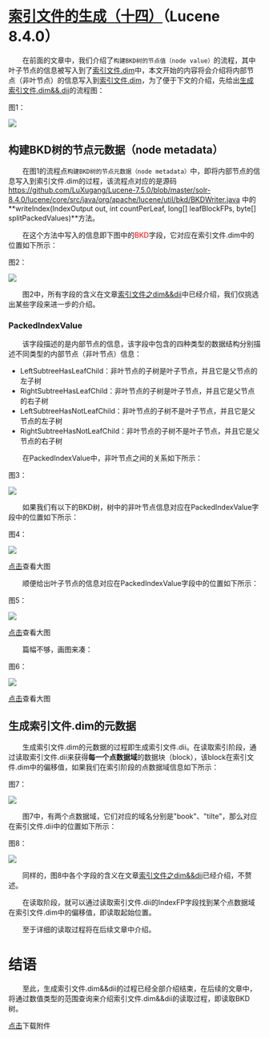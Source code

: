 # [索引文件的生成（十四）](https://www.amazingkoala.com.cn/Lucene/Index/)（Lucene 8.4.0）

&emsp;&emsp;在前面的文章中，我们介绍了`构建BKD树的节点值（node value）`的流程，其中叶子节点的信息被写入到了[索引文件.dim](https://www.amazingkoala.com.cn/Lucene/suoyinwenjian/2019/0424/53.html)中，本文开始的内容将会介绍将内部节点（非叶节点）的信息写入到[索引文件.dim](https://www.amazingkoala.com.cn/Lucene/suoyinwenjian/2019/0424/53.html)，为了便于下文的介绍，先给出[生成索引文件.dim&&.dii](https://www.amazingkoala.com.cn/Lucene/suoyinwenjian/2019/0424/53.html)的流程图：

图1：

<img src="http://www.amazingkoala.com.cn/uploads/lucene/index/索引文件的生成/索引文件的生成（十四）/1.png">

## 构建BKD树的节点元数据（node metadata）

&emsp;&emsp;在图1的流程点`构建BKD树的节点元数据（node metadata）`中，即将内部节点的信息写入到索引文件.dim的过程，该流程点对应的是源码 https://github.com/LuXugang/Lucene-7.5.0/blob/master/solr-8.4.0/lucene/core/src/java/org/apache/lucene/util/bkd/BKDWriter.java 中的**writeIndex(IndexOutput out, int countPerLeaf, long[] leafBlockFPs, byte[] splitPackedValues)**方法。

&emsp;&emsp;在这个方法中写入的信息即下图中的<font color=Red>BKD</font>字段，它对应在索引文件.dim中的位置如下所示：

图2：

<img src="http://www.amazingkoala.com.cn/uploads/lucene/index/索引文件的生成/索引文件的生成（十四）/2.png">

&emsp;&emsp;图2中，所有字段的含义在文章[索引文件之dim&&dii](https://www.amazingkoala.com.cn/Lucene/suoyinwenjian/2019/0424/53.html)中已经介绍，我们仅挑选出某些字段来进一步的介绍。

### PackedIndexValue

&emsp;&emsp;该字段描述的是内部节点的信息，该字段中包含的四种类型的数据结构分别描述不同类型的内部节点（非叶节点）信息：

-	LeftSubtreeHasLeafChild：非叶节点的子树是叶子节点，并且它是父节点的左子树
-	RightSubtreeHasLeafChild：非叶节点的子树是叶子节点，并且它是父节点的右子树
-	LeftSubtreeHasNotLeafChild：非叶节点的子树不是叶子节点，并且它是父节点的左子树
- RightSubtreeHasNotLeafChild：非叶节点的子树不是叶子节点，并且它是父节点的右子树

&emsp;&emsp;在PackedIndexValue中，非叶节点之间的关系如下所示：

图3：

<img src="http://www.amazingkoala.com.cn/uploads/lucene/index/索引文件的生成/索引文件的生成（十四）/3.png">

&emsp;&emsp;如果我们有以下的BKD树，树中的非叶节点信息对应在PackedIndexValue字段中的位置如下所示：

图4：

<img src="http://www.amazingkoala.com.cn/uploads/lucene/index/索引文件的生成/索引文件的生成（十四）/4.png">

[点击](http://www.amazingkoala.com.cn/uploads/lucene/index/索引文件的生成/索引文件的生成（十四）/node__packedindexvalue.html)查看大图

&emsp;&emsp;顺便给出叶子节点的信息对应在PackedIndexValue字段中的位置如下所示：

图5：

<img src="http://www.amazingkoala.com.cn/uploads/lucene/index/索引文件的生成/索引文件的生成（十四）/5.png">

[点击](http://www.amazingkoala.com.cn/uploads/lucene/index/索引文件的生成/索引文件的生成（十四）/node__leafnodedata.html)查看大图

&emsp;&emsp;篇幅不够，画图来凑：

图6：

<img src="http://www.amazingkoala.com.cn/uploads/lucene/index/索引文件的生成/索引文件的生成（十四）/6.png">

[点击](http://www.amazingkoala.com.cn/uploads/lucene/index/索引文件的生成/索引文件的生成（十四）/node.html)查看大图

## 生成索引文件.dim的元数据

&emsp;&emsp;生成索引文件.dim的元数据的过程即生成索引文件.dii。在读取索引阶段，通过读取索引文件.dii来获得**每一个点数据域**的数据块（block），该block在索引文件.dim中的偏移值，如果我们在索引阶段的点数据域信息如下所示：

图7：

<img src="http://www.amazingkoala.com.cn/uploads/lucene/index/索引文件的生成/索引文件的生成（十四）/7.png">

&emsp;&emsp;图7中，有两个点数据域，它们对应的域名分别是"book"、"tilte"，那么对应在索引文件.dii中的位置如下所示：

图8：

<img src="http://www.amazingkoala.com.cn/uploads/lucene/index/索引文件的生成/索引文件的生成（十四）/8.png">

&emsp;&emsp;同样的，图8中各个字段的含义在文章[索引文件之dim&&dii](https://www.amazingkoala.com.cn/Lucene/suoyinwenjian/2019/0424/53.html)已经介绍，不赘述。

&emsp;&emsp;在读取阶段，就可以通过读取索引文件.dii的IndexFP字段找到某个点数据域在索引文件.dim中的偏移值，即读取起始位置。

&emsp;&emsp;至于详细的读取过程将在后续文章中介绍。

# 结语

&emsp;&emsp;至此，生成索引文件.dim&&dii的过程已经全部介绍结束，在后续的文章中，将通过数值类型的范围查询来介绍索引文件.dim&&dii的读取过程，即读取BKD树。

[点击](http://www.amazingkoala.com.cn/attachment/Lucene/Index/索引文件的生成/索引文件的生成（十四）/索引文件的生成（十四）.zip)下载附件
